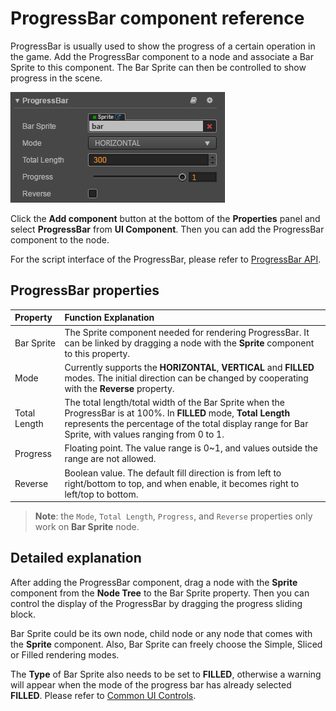 # ProgressBar component reference

ProgressBar is usually used to show the progress of a certain operation in the game. Add the ProgressBar component to a node and associate a Bar Sprite to this component. The Bar Sprite can then be controlled to show progress in the scene.

![add-progressbar](./progress/add-progressbar.png)

Click the **Add component** button at the bottom of the **Properties** panel and select **ProgressBar** from **UI Component**. Then you can add the ProgressBar component to the node.

For the script interface of the ProgressBar, please refer to [ProgressBar API](../../../api/en/classes/ProgressBar.html).

## ProgressBar properties

| Property |   Function Explanation
| :-------------- | :----------- |
| Bar Sprite   | The Sprite component needed for rendering ProgressBar. It can be linked by dragging a node with the **Sprite** component to this property.
| Mode         | Currently supports the **HORIZONTAL**, **VERTICAL** and **FILLED** modes. The initial direction can be changed by cooperating with the **Reverse** property.
| Total Length | The total length/total width of the Bar Sprite when the ProgressBar is at 100%. In **FILLED** mode, **Total Length** represents the percentage of the total display range for Bar Sprite, with values ranging from 0 to 1.
| Progress     | Floating point. The value range is 0~1, and values outside the range are not allowed.
| Reverse      | Boolean value. The default fill direction is from left to right/bottom to top, and when enable, it becomes right to left/top to bottom.

> **Note**: the `Mode`, `Total Length`, `Progress`, and `Reverse` properties only work on **Bar Sprite** node.

## Detailed explanation

After adding the ProgressBar component, drag a node with the **Sprite** component from the **Node Tree** to the Bar Sprite property. Then you can control the display of the ProgressBar by dragging the progress sliding block.

Bar Sprite could be its own node, child node or any node that comes with the **Sprite** component. Also, Bar Sprite can freely choose the Simple, Sliced or Filled rendering modes.

The **Type** of Bar Sprite also needs to be set to **FILLED**, otherwise a warning will appear when the mode of the progress bar has already selected **FILLED**. Please refer to [Common UI Controls](../ui/ui-components.md#progressbar).
